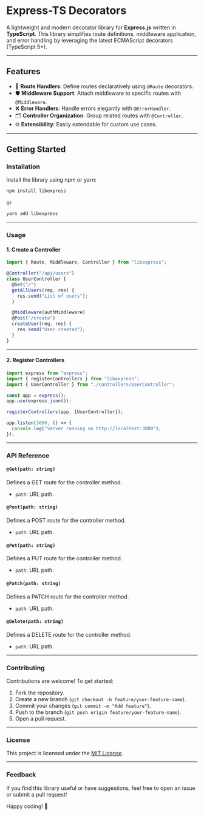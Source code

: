 
# Express-TS Decorators

A lightweight and modern decorator library for **Express.js** written in **TypeScript**. This library simplifies route definitions, middleware application, and error handling by leveraging the latest ECMAScript decorators (TypeScript 5+).

---

## Features

- 🚀 **Route Handlers**: Define routes declaratively using `@Route` decorators.
- 🛡️ **Middleware Support**: Attach middleware to specific routes with `@Middleware`.
- ❌ **Error Handlers**: Handle errors elegantly with `@ErrorHandler`.
- 🗂️ **Controller Organization**: Group related routes with `@Controller`.
- 🌐 **Extensibility**: Easily extendable for custom use cases.

---

## Getting Started

### Installation

Install the library using npm or yarn:

```bash
npm install libexpress
```

or

```bash
yarn add libexpress
```

---

### Usage

#### 1. Create a Controller

```typescript
import { Route, Middleware, Controller } from "libexpress";

@Controller("/api/users")
class UserController {
  @Get("/")
  getAllUsers(req, res) {
    res.send("List of users");
  }

  @Middleware(authMiddleware)
  @Post("/create")
  createUser(req, res) {
    res.send("User created");
  }
}
```

---

#### 2. Register Controllers

```typescript
import express from "express";
import { registerControllers } from "libexpress";
import { UserController } from "./controllers/UserController";

const app = express();
app.use(express.json());

registerControllers(app, [UserController]);

app.listen(3000, () => {
  console.log("Server running on http://localhost:3000");
});
```

---

### API Reference

#### `@Get(path: string)`
Defines a GET route for the controller method.

- `path`: URL path.

#### `@Post(path: string)`
Defines a POST route for the controller method.

- `path`: URL path.

#### `@Put(path: string)`

Defines a PUT route for the controller method.

- `path`: URL path.

#### `@Patch(path: string)`

Defines a PATCH route for the controller method.

- `path`: URL path.

#### `@Delete(path: string)`

Defines a DELETE route for the controller method.

- `path`: URL path.

---

### Contributing

Contributions are welcome! To get started:

1. Fork the repository.
2. Create a new branch (`git checkout -b feature/your-feature-name`).
3. Commit your changes (`git commit -m "Add feature"`).
4. Push to the branch (`git push origin feature/your-feature-name`).
5. Open a pull request.

---

### License

This project is licensed under the [MIT License](LICENSE).

---

### Feedback

If you find this library useful or have suggestions, feel free to open an issue or submit a pull request!

Happy coding! 🚀
